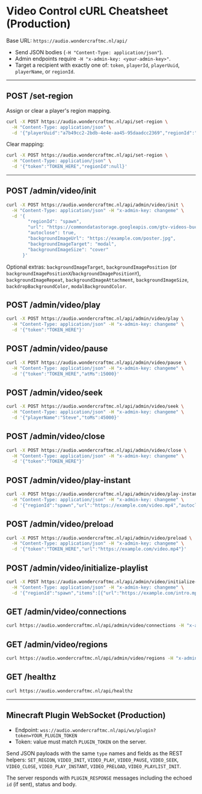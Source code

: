 # Video Control cURL Cheatsheet (Production)

Base URL: `https://audio.wondercraftmc.nl/api/`

- Send JSON bodies (`-H "Content-Type: application/json"`).
- Admin endpoints require `-H "x-admin-key: <your-admin-key>"`.
- Target a recipient with exactly one of: `token`, `playerId`, `playerUuid`, `playerName`, or `regionId`.

---

## POST /set-region
Assign or clear a player's region mapping.

```sh
curl -X POST https://audio.wondercraftmc.nl/api/set-region \
  -H "Content-Type: application/json" \
  -d '{"playerUuid":"a7b49cc2-2bdb-4e4e-aa45-95daadcc2369","regionId":"spawn","regionDisplayName":"Spawn"}'
```

Clear mapping:
```sh
curl -X POST https://audio.wondercraftmc.nl/api/set-region \
  -H "Content-Type: application/json" \
  -d '{"token":"TOKEN_HERE","regionId":null}'
```

---

## POST /admin/video/init
```sh
curl -X POST https://audio.wondercraftmc.nl/api/admin/video/init \
  -H "Content-Type: application/json" -H "x-admin-key: changeme" \
  -d '{
        "regionId": "spawn",
        "url": "https://commondatastorage.googleapis.com/gtv-videos-bucket/sample/BigBuckBunny.mp4",
        "autoclose": true,
        "backgroundImageUrl": "https://example.com/poster.jpg",
        "backgroundImageTarget": "modal",
        "backgroundImageSize": "cover"
      }'
```
Optional extras: `backgroundImageTarget`, `backgroundImagePosition` (or `backgroundImagePositionX`/`backgroundImagePositionY`), `backgroundImageRepeat`, `backgroundImageAttachment`, `backgroundImageSize`, `backdropBackgroundColor`, `modalBackgroundColor`.

## POST /admin/video/play
```sh
curl -X POST https://audio.wondercraftmc.nl/api/admin/video/play \
  -H "Content-Type: application/json" -H "x-admin-key: changeme" \
  -d '{"token":"TOKEN_HERE"}'
```

## POST /admin/video/pause
```sh
curl -X POST https://audio.wondercraftmc.nl/api/admin/video/pause \
  -H "Content-Type: application/json" -H "x-admin-key: changeme" \
  -d '{"token":"TOKEN_HERE","atMs":15000}'
```

## POST /admin/video/seek
```sh
curl -X POST https://audio.wondercraftmc.nl/api/admin/video/seek \
  -H "Content-Type: application/json" -H "x-admin-key: changeme" \
  -d '{"playerName":"Steve","toMs":45000}'
```

## POST /admin/video/close
```sh
curl -X POST https://audio.wondercraftmc.nl/api/admin/video/close \
  -H "Content-Type: application/json" -H "x-admin-key: changeme" \
  -d '{"token":"TOKEN_HERE"}'
```

## POST /admin/video/play-instant
```sh
curl -X POST https://audio.wondercraftmc.nl/api/admin/video/play-instant \
  -H "Content-Type: application/json" -H "x-admin-key: changeme" \
  -d '{"regionId":"spawn","url":"https://example.com/video.mp4","autoclose":true}'
```

## POST /admin/video/preload
```sh
curl -X POST https://audio.wondercraftmc.nl/api/admin/video/preload \
  -H "Content-Type: application/json" -H "x-admin-key: changeme" \
  -d '{"token":"TOKEN_HERE","url":"https://example.com/video.mp4"}'
```

## POST /admin/video/initialize-playlist
```sh
curl -X POST https://audio.wondercraftmc.nl/api/admin/video/initialize-playlist \
  -H "Content-Type: application/json" -H "x-admin-key: changeme" \
  -d '{"regionId":"spawn","items":[{"url":"https://example.com/intro.mp4"},{"url":"https://example.com/loop.mp4","volume":0.8}]}'
```

## GET /admin/video/connections
```sh
curl https://audio.wondercraftmc.nl/api/admin/video/connections -H "x-admin-key: changeme"
```

## GET /admin/video/regions
```sh
curl https://audio.wondercraftmc.nl/api/admin/video/regions -H "x-admin-key: changeme"
```

## GET /healthz
```sh
curl https://audio.wondercraftmc.nl/api/healthz
```

---

## Minecraft Plugin WebSocket (Production)

- Endpoint: `wss://audio.wondercraftmc.nl/api/ws/plugin?token=YOUR_PLUGIN_TOKEN`
- Token: value must match `PLUGIN_TOKEN` on the server.

Send JSON payloads with the same `type` names and fields as the REST helpers: `SET_REGION`, `VIDEO_INIT`, `VIDEO_PLAY`, `VIDEO_PAUSE`, `VIDEO_SEEK`, `VIDEO_CLOSE`, `VIDEO_PLAY_INSTANT`, `VIDEO_PRELOAD`, `VIDEO_PLAYLIST_INIT`.

The server responds with `PLUGIN_RESPONSE` messages including the echoed `id` (if sent), status and body.
